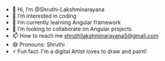 - 👋 Hi, I’m @Shruthi-Lakshminarayana
- 👀 I’m interested in coding
- 🌱 I’m currently learning Angular framework
- 💞️ I’m looking to collaborate on Angular projects
- 📫 How to reach me shruthilakshminarayana5@gmail.com
- 😄 Pronouns: Shruthi
- ⚡ Fun fact: I'm a digital Artist loves to draw and paint!

<!---
Shruthi-Lakshminarayana/Shruthi-Lakshminarayana is a ✨ special ✨ repository because its `README.md` (this file) appears on your GitHub profile.
You can click the Preview link to take a look at your changes.
--->
